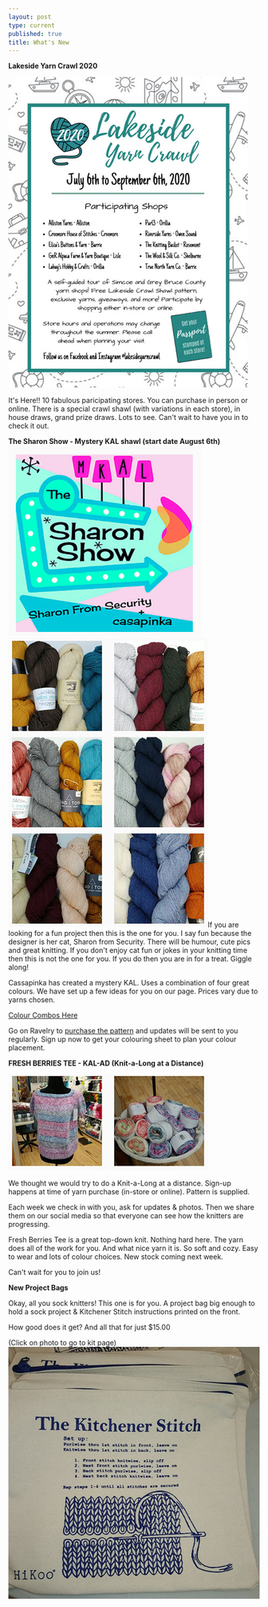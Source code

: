 ```yaml
---
layout: post
type: current
published: true
title: What's New
---
```

<strong>Lakeside Yarn Crawl 2020</strong>

<img src="/img/lakesidecrawl.jpg" />

It's Here!! 10 fabulous paricipating stores. You can purchase in person or online. There is a special crawl shawl (with variations in each store), in house draws, grand prize draws. Lots to see. Can't wait to have you in to check it out.

<strong>The Sharon Show - Mystery KAL shawl (start date August 6th)</strong>
<img src="/img/aug2020_sharon.jpg" />
<img src="/img/aug2020_yarn.jpg" />If you are looking for a fun project then this is the one for you. I say fun because the designer is her cat, Sharon from Security. There will be humour, cute pics and great knitting. If you don't enjoy cat fun or jokes in your knitting time then this is not the one for you. If you do then you are in for a treat. Giggle along!

Cassapinka has created a mystery KAL. Uses a combination of four great colours. We have set up a few ideas for you on our page. Prices vary due to yarns chosen.

<a href="https://woolandsilkco.us11.list-manage.com/track/click?u=b948a6c6bf914edca957eadf1&id=356fa8fd4b&e=5dbcc3b01d">Colour Combos Here </a>

Go on Ravelry to <a href="https://woolandsilkco.us11.list-manage.com/track/click?u=b948a6c6bf914edca957eadf1&id=8a483e83d8&e=5dbcc3b01d">purchase the pattern</a> and updates will be sent to you regularly. Sign up now to get your colouring sheet to plan your colour placement.

<strong>FRESH BERRIES TEE - KAL-AD (Knit-a-Long at a Distance)</strong>

<img src="/img/aug2020_berry.jpg" />
 
We thought we would try to do a Knit-a-Long at a distance. Sign-up happens at time of yarn purchase (in-store or online). Pattern is supplied.

Each week we check in with you, ask for updates & photos. Then we share them on our social media so that everyone can see how the knitters are progressing.

Fresh Berries Tee is a great top-down knit. Nothing hard here. The yarn does all of the work for you. And what nice yarn it is. So soft and cozy. Easy to wear and lots of colour choices. New stock coming next week.

Can't wait for you to join us!

<strong>New Project Bags</strong>

Okay, all you sock knitters! This one is for you. A project bag big enough to hold a sock project & Kitchener Stitch instructions printed on the front.

How good does it get? And all that for just $15.00

(Click on photo to go to kit page)  
<a href="https://woolandsilkco.us11.list-manage.com/track/click?u=b948a6c6bf914edca957eadf1&id=afca57e804&e=5dbcc3b01d"><img src="/img/julybag.jpg" /></a>
